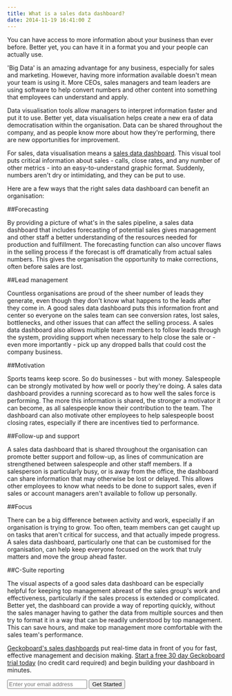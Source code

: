 ```yaml
---
title: What is a sales data dashboard?
date: 2014-11-19 16:41:00 Z
---
```


You can have access to more information about your business than ever before. Better yet, you can have it in a format you and your people can actually use.

'Big Data' is an amazing advantage for any business, especially for sales and marketing. However, having more information available doesn't mean your team is using it. More CEOs, sales managers and team leaders are using software to help convert numbers and other content into something that employees can understand and apply.

Data visualisation tools allow managers to interpret information faster and put it to use. Better yet, data visualisation helps create a new era of data democratisation within the organisation. Data can be shared throughout the company, and as people know more about how they're performing, there are new opportunities for improvement.

For sales, data visualisation means a [sales data dashboard](/sales-dashboards/). This visual tool puts critical information about sales - calls, close rates, and any number of other metrics - into an easy-to-understand graphic format. Suddenly, numbers aren't dry or intimidating, and they can be put to use.

Here are a few ways that the right sales data dashboard can benefit an organisation:

##Forecasting

By providing a picture of what's in the sales pipeline, a sales data dashboard that includes forecasting of potential sales gives management and other staff a better understanding of the resources needed for production and fulfillment. The forecasting function can also uncover flaws in the selling process if the forecast is off dramatically from actual sales numbers. This gives the organisation the opportunity to make corrections, often before sales are lost.

##Lead management

Countless organisations are proud of the sheer number of leads they generate, even though they don't know what happens to the leads after they come in. A good sales data dashboard puts this information front and center so everyone on the sales team can see conversion rates, lost sales, bottlenecks, and other issues that can affect the selling process. A sales data dashboard also allows multiple team members to follow leads through the system, providing support when necessary to help close the sale or - even more importantly - pick up any dropped balls that could cost the company business.

##Motivation

Sports teams keep score. So do businesses - but with money. Salespeople can be strongly motivated by how well or poorly they're doing. A sales data dashboard provides a running scorecard as to how well the sales force is performing. The more this information is shared, the stronger a motivator it can become, as all salespeople know their contribution to the team. The dashboard can also motivate other employees to help salespeople boost closing rates, especially if there are incentives tied to performance.

##Follow-up and support

A sales data dashboard that is shared throughout the organisation can promote better support and follow-up, as lines of communication are strengthened between salespeople and other staff members. If a salesperson is particularly busy, or is away from the office, the dashboard can share information that may otherwise be lost or delayed. This allows other employees to know what needs to be done to support sales, even if sales or account managers aren't available to follow up personally.

##Focus

There can be a big difference between activity and work, especially if an organisation is trying to grow. Too often, team members can get caught up on tasks that aren't critical for success, and that actually impede progress. A sales data dashboard, particularly one that can be customised for the organisation, can help keep everyone focused on the work that truly matters and move the group ahead faster.

##C-Suite reporting

The visual aspects of a good sales data dashboard can be especially helpful for keeping top management abreast of the sales group's work and effectiveness, particularly if the sales process is extended or complicated. Better yet, the dashboard can provide a way of reporting quickly, without the sales manager having to gather the data from multiple sources and then try to format it in a way that can be readily understood by top management. This can save hours, and make top management more comfortable with the sales team's performance.

[Geckoboard's sales dashboards](/sales-dashboards/) put real-time data in front of you for fast, effective management and decision making. [Start a free 30 day Geckoboard trial today](https://www.geckoboard.com/try-geckoboard/) (no credit card required) and begin building your dashboard in minutes.

<form action="/try-geckoboard/" method="get" class="inline__signup-form">
<input type="email" name="email" placeholder="Enter your email address" />
<button class="btn">Get Started</button>
</form>
